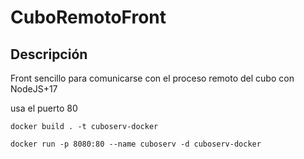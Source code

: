 # CuboRemotoFront

## Descripción

Front sencillo para comunicarse con el proceso remoto del cubo con NodeJS+17

usa el puerto 80

`docker build . -t cuboserv-docker`

`docker run -p 8080:80 --name cuboserv -d cuboserv-docker`
